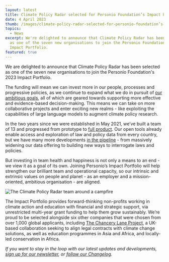```yaml
---
layout: latest
title: Climate Policy Radar selected for Personio Foundation’s Impact Portfolio
date: 4 April 2023
thumb: /images/climate-policy-radar-selected-for-personio-foundation’s-impact-portfolio/climate-policy-radar-team-1-.jpg
topics:
  - News
excerpt: We're delighted to announce that Climate Policy Radar has been selected
  as one of the seven new organisations to join the Personio Foundation's 2023
  Impact Portfolio.
featured: true
---
```

We are delighted to announce that Climate Policy Radar has been selected as one of the seven new organisations to join the Personio Foundation's 2023 Impact Portfolio. 

The funding will mean we can invest more in our people, processes and progressive policies, as we continue to expand what we do in pursuit of [our ambitious goals](https://climatepolicyradar.org/latest/climate-policy-radar-launches-public-product-roadmap), all of which are geared towards supporting more effective and evidence-based decision-making. This means we can take on more collaborative projects and enter exciting new realms - like exploiting the capabilities of large language models to augment climate policy research.

In the two years since we were established in May 2021, we’ve built a team of 13 and progressed from prototype to [full product](https://app.climatepolicyradar.org/). Our open tools already enable access and exploration of law and policy data from every country, but we have many more developments [in the pipeline](https://climatepolicyradar.notion.site/8071896b79f540e3b975ff564791ed4a?v=bf5633ead154432ba5dfea6fc435edad) - from massively widening our data offering to building new ways to interrogate laws and policies. 

But investing in team health and happiness is not only a means to an end - we view it as a goal of its own. Joining Personio’s Impact Portfolio will help strengthen our brilliant team and operational capacity, so our intrinsic and extrinsic values on people and planet - as an employer and a mission-oriented, ambitious organisation - are aligned.

![The Climate Policy Radar team around a campfire](/images/climate-policy-radar-selected-for-personio-foundation’s-impact-portfolio/cpr-team-2.jpg "The Climate Policy Radar team around a campfire for one of our away days")

The Impact Portfolio provides forward-thinking non-profits working in climate action and education with financial and strategic support, via unrestricted multi-year grant funding to help them grow sustainably. We’re proud to be selected alongside six other companies that were chosen from over 1,000 global applicants, including [The Chancery Lane Project](https://chancerylaneproject.org/), a UK-based collaboration seeking to align legal contracts with climate change solutions, as well as education programmes in Asia and Africa, and locally-led conservation in Africa.

*If you want to stay in the loop with our latest updates and developments, [sign up for our newsletter](https://3566c5a7.sibforms.com/serve/MUIEAPkXK4liqQjleE87527EfcD9gDzY26dQhnJOxNeXZK_TvEAjl_Qu7rrkysJS2ODrj1LioiH24HTGbul2vS1sAxYCPHtu7PgnhZrAE9yCfaFrJ7vzmvBc3u87cs_pkC_99nQ2AqBONHtLwErrV7mcVga2qNlO1xetSeqVVWYsrVPRjg6Rc978eQEMasGQc4PFgIfMFza8TJEv), or [follow our Changelog](https://climatepolicyradar.notion.site/Climate-Policy-Radar-s-Public-Changelog-1f028d2141e946adaebb8a420f50029c).*